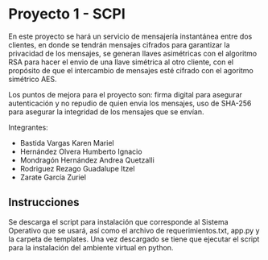 # Proyecto 1 - SCPI

En este proyecto se hará un servicio de mensajería instantánea entre dos clientes, en donde se tendrán mensajes cifrados para garantizar la privacidad de los mensajes, se generan llaves asimétricas con el algoritmo RSA para hacer el envio de una llave simétrica al otro cliente, con el propósito de que el intercambio de mensajes esté cifrado con el agoritmo simétrico AES.

Los puntos de mejora para el proyecto son: firma digital para asegurar autenticación y no repudio de quien envia los mensajes, uso de SHA-256 para asegurar la integridad de los mensajes que se envían.

Integrantes:

- Bastida Vargas Karen Mariel
- Hernández Olvera Humberto Ignacio
- Mondragón Hernández Andrea Quetzalli
- Rodriguez Rezago Guadalupe Itzel
- Zarate García Zuriel

## Instrucciones

Se descarga el script para instalación que corresponde al Sistema Operativo que se usará, así como el archivo de requerimientos.txt, app.py y la carpeta de templates. Una vez descargado se tiene que ejecutar el script para la instalación del ambiente virtual en python.
